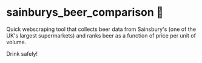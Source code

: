 # sainburys_beer_comparison 🍺

Quick webscraping tool that collects beer data from Sainsbury's (one of the UK's largest supermarkets) and ranks beer as a function of price per unit of volume.

Drink safely!

